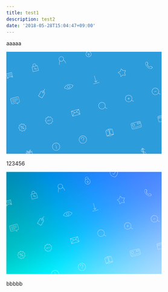 ```yaml
---
title: test1
description: test2
date: '2018-05-28T15:04:47+09:00'
---
```

aaaaa

![test1](/images/uploads/help.png)

123456

![test2](/images/uploads/help2.png)

bbbbb
